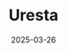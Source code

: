 ---  
layout: startup_page  
title: "Uresta"  
id: "myuresta.com"  
permalink: "/urestamyuresta.com03262025/"  
website: "https://myuresta.com/"  
funding_round: ""  
funding_amount: "$3M"  
investors: "BDC Capital"  
about: "Uresta is a femtech company offering a non-invasive solution for bladder leaks, empowering women to regain control without surgery or absorbent products. The company's reusable device has been clinically proven to reduce leaks. Uresta aims to provide a comfortable and effective alternative for women experiencing stress urinary incontinence."  
markets: "Femtech, Healthtech, Medical Equipment Manufacturing"  
hq: "Shediac, Canada"  
founded_year: "2003"  
linkedin: "https://www.linkedin.com/company/uresta"  
twitter: "https://twitter.com/stoptheleaks"  
instagram: ""  
facebook: "https://www.facebook.com/Uresta"  
crunchbase: "https://www.crunchbase.com/organization/uresta"  
pitchbook: "https://pitchbook.com/profiles/company/471742-66"  

date_display: "26-Mar-2025"  
date: "2025-03-26"

# SEO Optimization  
meta_title: "Uresta -  Funding ($3M)"  
meta_description: "Uresta, Uresta is a femtech company offering a non-invasive solution for bladder leaks, empowering women to regain control without surgery or absorbent produc..."  
meta_keywords: "Uresta, Femtech, Healthtech, Medical Equipment Manufacturing,  funding"  
canonical_url: "https://startup.projectstartups.com/urestamyuresta.com03262025/"  
---